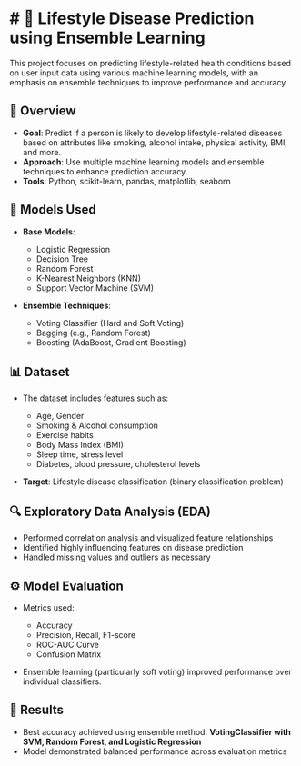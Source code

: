 # # 🧬 Lifestyle Disease Prediction using Ensemble Learning

This project focuses on predicting lifestyle-related health conditions based on user input data using various machine learning models, with an emphasis on ensemble techniques to improve performance and accuracy.

## 📌 Overview

- **Goal**: Predict if a person is likely to develop lifestyle-related diseases based on attributes like smoking, alcohol intake, physical activity, BMI, and more.
- **Approach**: Use multiple machine learning models and ensemble techniques to enhance prediction accuracy.
- **Tools**: Python, scikit-learn, pandas, matplotlib, seaborn

## 🧠 Models Used

- **Base Models**:
  - Logistic Regression
  - Decision Tree
  - Random Forest
  - K-Nearest Neighbors (KNN)
  - Support Vector Machine (SVM)

- **Ensemble Techniques**:
  - Voting Classifier (Hard and Soft Voting)
  - Bagging (e.g., Random Forest)
  - Boosting (AdaBoost, Gradient Boosting)

## 📊 Dataset

- The dataset includes features such as:
  - Age, Gender
  - Smoking & Alcohol consumption
  - Exercise habits
  - Body Mass Index (BMI)
  - Sleep time, stress level
  - Diabetes, blood pressure, cholesterol levels

- **Target**: Lifestyle disease classification (binary classification problem)

## 🔍 Exploratory Data Analysis (EDA)

- Performed correlation analysis and visualized feature relationships
- Identified highly influencing features on disease prediction
- Handled missing values and outliers as necessary

## ⚙️ Model Evaluation

- Metrics used:
  - Accuracy
  - Precision, Recall, F1-score
  - ROC-AUC Curve
  - Confusion Matrix

- Ensemble learning (particularly soft voting) improved performance over individual classifiers.

## 🧪 Results

- Best accuracy achieved using ensemble method: **VotingClassifier with SVM, Random Forest, and Logistic Regression**
- Model demonstrated balanced performance across evaluation metrics


